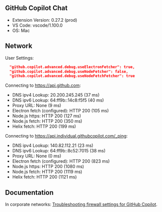## GitHub Copilot Chat

- Extension Version: 0.27.2 (prod)
- VS Code: vscode/1.100.0
- OS: Mac

## Network

User Settings:
```json
  "github.copilot.advanced.debug.useElectronFetcher": true,
  "github.copilot.advanced.debug.useNodeFetcher": false,
  "github.copilot.advanced.debug.useNodeFetchFetcher": true
```

Connecting to https://api.github.com:
- DNS ipv4 Lookup: 20.200.245.245 (37 ms)
- DNS ipv6 Lookup: 64:ff9b::14c8:f5f5 (40 ms)
- Proxy URL: None (9 ms)
- Electron fetch (configured): HTTP 200 (105 ms)
- Node.js https: HTTP 200 (127 ms)
- Node.js fetch: HTTP 200 (350 ms)
- Helix fetch: HTTP 200 (199 ms)

Connecting to https://api.individual.githubcopilot.com/_ping:
- DNS ipv4 Lookup: 140.82.112.21 (23 ms)
- DNS ipv6 Lookup: 64:ff9b::8c52:7015 (38 ms)
- Proxy URL: None (0 ms)
- Electron fetch (configured): HTTP 200 (823 ms)
- Node.js https: HTTP 200 (1080 ms)
- Node.js fetch: HTTP 200 (1119 ms)
- Helix fetch: HTTP 200 (1121 ms)

## Documentation

In corporate networks: [Troubleshooting firewall settings for GitHub Copilot](https://docs.github.com/en/copilot/troubleshooting-github-copilot/troubleshooting-firewall-settings-for-github-copilot).